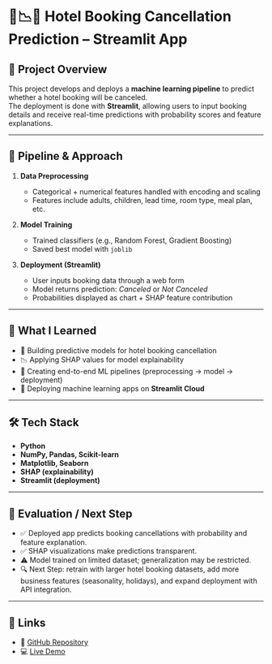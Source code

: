 # 🏨📉🤖 Hotel Booking Cancellation Prediction – Streamlit App

## 📂 Project Overview
This project develops and deploys a **machine learning pipeline** to predict whether a hotel booking will be canceled.  
The deployment is done with **Streamlit**, allowing users to input booking details and receive real-time predictions with probability scores and feature explanations.

---

## 🔄 Pipeline & Approach
1. **Data Preprocessing**
   - Categorical + numerical features handled with encoding and scaling  
   - Features include adults, children, lead time, room type, meal plan, etc.  

2. **Model Training**
   - Trained classifiers (e.g., Random Forest, Gradient Boosting)  
   - Saved best model with `joblib`  

3. **Deployment (Streamlit)**
   - User inputs booking data through a web form  
   - Model returns prediction: *Canceled* or *Not Canceled*  
   - Probabilities displayed as chart + SHAP feature contribution  

---

## 🎯 What I Learned
- 🏨 Building predictive models for hotel booking cancellation  
- 📉 Applying SHAP values for model explainability  
- 🤖 Creating end-to-end ML pipelines (preprocessing → model → deployment)  
- 🚀 Deploying machine learning apps on **Streamlit Cloud**  

---

## 🛠 Tech Stack
- **Python**
- **NumPy, Pandas, Scikit-learn**
- **Matplotlib, Seaborn**
- **SHAP (explainability)**
- **Streamlit (deployment)**

---

## 📌 Evaluation / Next Step
- ✅ Deployed app predicts booking cancellations with probability and feature explanation.  
- ✅ SHAP visualizations make predictions transparent.  
- ⚠️ Model trained on limited dataset; generalization may be restricted.  
- 🔍 Next Step: retrain with larger hotel booking datasets, add more business features (seasonality, holidays), and expand deployment with API integration.  

---

## 🔗 Links
- 📂 [GitHub Repository](https://github.com/yourusername/hotel-booking-cancellation)  
- 💻 [Live Demo](https://your-streamlit-app-link.streamlit.app/)  
